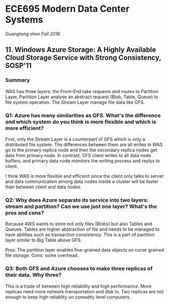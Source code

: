 # ECE695 Modern Data Center Systems

*Guangtong shen*
*Fall 2016*

## 11. Windows Azure Storage: A Highly Available Cloud Storage Service with Strong Consistency, SOSP'11 

### Summary
WAS has three layers: the Front-End take requests and routes to Partition Layer, Partition Layer analyse an abstract request (Blob, Table, Queue) to file system operation. The Stream Layer manage file data like GFS.

### Q1: Azure has many similarities as GFS. What's the difference and which system do you think is more flexible and which is more efficient?

First, only the Stream Layer is a counterpart of GFS which is only a distributed file system.
The differences between them are all writes in WAS go to the primary replica node and then the secondary replica nodes get data from primary node. In contrast, GFS client writes to all data node buffers, and primary data node monitors the writing process and replys to client.

I think WAS is more flexible and efficient since the client only talks to server and data communication among data nodes inside a cluster will be faster than between client and data nodes.

### Q2: Why does Azure separate its service into two layers: stream and partition? Can we use just one layer? What's the pros and cons?

Because AWS wants to store not only files (Blobs) but also Tables and Queues.
Tables are higher abstraction of file and needs to be managed to have abilities such as transaction consistency. This is a part of partition layer similar to Big Table above GFS.

Pros: The partition layer enables fine-grained data objects on corse grained file storage.
Cons: some overhead. 

### Q3: Both GFS and Azure chooses to make three replicas of their data. Why three?

This is a trade of between high reliability and high performance. More replicas need more network transportation and disk io. Two replicas are not enough to keep high reliablity on comodity level computers.